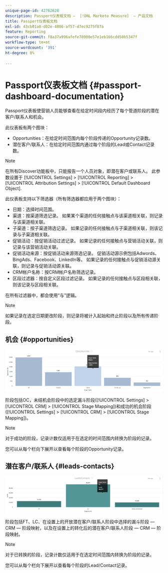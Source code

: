 ```yaml
---
unique-page-id: 42762628
description: Passport仪表板文档 —  [!DNL Marketo Measure]  — 产品文档
title: Passport仪表板文档
exl-id: 43cb01a8-d02e-4086-af57-d7ec9275f87a
feature: Reporting
source-git-commit: f8a37a996afefe78900e57e1eb166cdd50b5347f
workflow-type: tm+mt
source-wordcount: '391'
ht-degree: 0%

---
```


# Passport仪表板文档 {#passport-dashboard-documentation}

Passport仪表板使营销人员能够查看在给定时间段内经历了每个管道阶段的潜在客户/联系人和机会。

此仪表板有两个图块：

* Opportunities：在给定时间范围内每个阶段传递的Opportunity记录数。
* 潜在客户/联系人：在给定时间范围内通过每个阶段的Lead或Contact记录数。

>[!NOTE]
>
>在所有Discover功能板中，只能报告一个人员对象，即潜在客户或联系人。 此参数设置于 [!UICONTROL Settings] > [!UICONTROL Reporting] > [!UICONTROL Attribution Settings] > [!UICONTROL Default Dashboard Object].

此仪表板支持以下筛选器（所有筛选器都应用于两个图块）：

* 日期：选择时间范围。
* 渠道：按渠道筛选记录。 如果某个渠道的任何接触点与该渠道相关联，则记录与该渠道相关联。
* 子渠道：按子渠道筛选记录。 如果记录的任何接触点与子渠道相关联，则该记录与子渠道相关联。
* 促销活动：按促销活动过滤记录。 如果记录的任何接触点与营销活动关联，则记录与该营销活动关联。
* 促销活动来源：按促销活动来源筛选记录。 促销活动源示例包括Adwords、BingAds、Facebook、LinkedIn等。 如果记录的任何接触点与促销活动源关联，则记录与促销活动源关联。
* CRM帐户名称：按CRM帐户名称筛选记录。
* 区段过滤器：按自定义区段过滤记录。 如果记录的任何接触点与区段相关联，则该记录与区段相关联。

在所有过滤器中，都会使用“与”逻辑。

>[!NOTE]
>
>如果记录在选定日期更改阶段，则记录将被计入起始和终止阶段以及所有传递阶段。

## 机会 {#opportunities}

![](assets/one-1.png)

阶段包括OC，未结机会阶段中的选定漏斗阶段([!UICONTROL Settings] > [!UICONTROL CRM] > [!UICONTROL Stage Mapping])和成功的机会阶段([!UICONTROL Settings] > [!UICONTROL CRM] > [!UICONTROL Stage Mapping])。

>[!NOTE]
>
>对于成功的阶段，记录计数仅适用于在选定的时间范围内转换为阶段的记录。

您可以从每个栏向下展开以查看每个阶段的Opportunity记录。

## 潜在客户/联系人 {#leads-contacts}

![](assets/two-1.png)

阶段包括FT、LC、在设置上的开放潜在客户/联系人阶段中选择的漏斗阶段 — CRM — 阶段映射，以及在设置上的转化后的潜在客户/联系人阶段 — CRM — 阶段映射。

>[!NOTE]
>
>对于已转换的阶段，记录计数仅适用于在选定时间范围内转换为阶段的记录。

您可以从每个栏向下展开以查看每个阶段的Lead/Contact记录。
